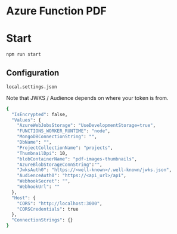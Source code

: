 # Azure Function PDF


# Start

```` bash
npm run start

````


## Configuration


`local.settings.json`

Note that JWKS / Audience depends on where your token is from.


``` bash
{
  "IsEncrypted": false,
  "Values": {
    "AzureWebJobsStorage": "UseDevelopmentStorage=true",
    "FUNCTIONS_WORKER_RUNTIME": "node",
    "MongoDBConnectionString": "",
    "DbName": "",
    "ProjectCollectionName": "projects",
    "ThumbnailDpi": 10,
    "blobContainerName": "pdf-images-thumbnails",
    "AzureBlobStorageConnString":"",
    "JwksAuth0": "https://<well-known>/.well-known/jwks.json",
    "AudienceAuth0": "https://<api_url>/api",
    "WebhookSecret": "",
    "WebhookUrl": ""
  },
  "Host": {
    "CORS": "http://localhost:3000",
    "CORSCredentials": true
  },
  "ConnectionStrings": {}
}

```
